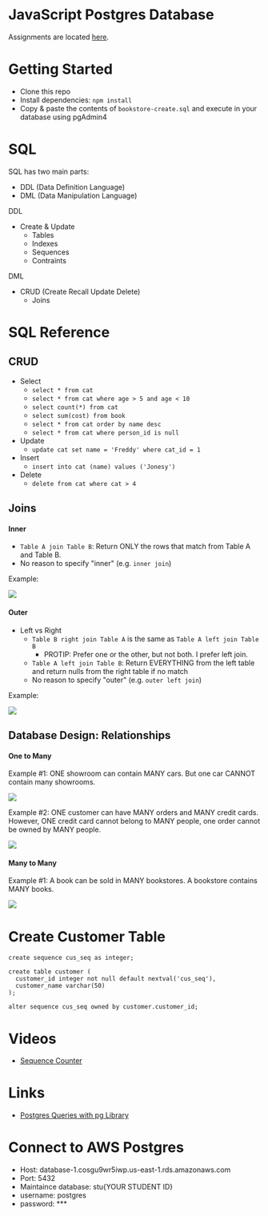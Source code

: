 # JavaScript Postgres Database

Assignments are located [here](./assignments.md).

# Getting Started
- Clone this repo
- Install dependencies: `npm install`
- Copy & paste the contents of `bookstore-create.sql` and execute in your database using pgAdmin4

# SQL
SQL has two main parts:
- DDL (Data Definition Language)
- DML (Data Manipulation Language)

DDL
  - Create & Update 
    - Tables
    - Indexes
    - Sequences
    - Contraints
    
DML
  - CRUD (Create Recall Update Delete)
	- Joins

# SQL Reference
## CRUD
- Select
  - `select * from cat`
  - `select * from cat where age > 5 and age < 10`
  - `select count(*) from cat`
  - `select sum(cost) from book`
  - `select * from cat order by name desc`
  - `select * from cat where person_id is null`
- Update
  - `update cat set name = 'Freddy' where cat_id = 1`
- Insert
  - `insert into cat (name) values ('Jonesy')`
- Delete
  - `delete from cat where cat > 4`

## Joins

#### Inner
- `Table A join Table B`: Return ONLY the rows that match from Table A and Table B.
- No reason to specify "inner" (e.g. `inner join`)

Example:

![](./docs/inner-join.png)

#### Outer
- Left vs Right
  - `Table B right join Table A` is the same as `Table A left join Table B`
    - PROTIP: Prefer one or the other, but not both.  I prefer left join.
  - `Table A left join Table B`: Return EVERYTHING from the left table and return nulls from the right table if no match
  - No reason to specify "outer" (e.g. `outer left join`)

Example: 

![](./docs/outer-join.png)

## Database Design: Relationships
#### One to Many
Example #1: ONE showroom can contain MANY cars.  But one car CANNOT contain many showrooms.

![](./docs/onetomany-1.png)

Example #2: ONE customer can have MANY orders and MANY credit cards.  However, ONE credit card cannot belong to MANY people, one order cannot be owned by MANY people.

![](./docs/onetomany-2.png)

#### Many to Many
Example #1: A book can be sold in MANY bookstores.  A bookstore contains MANY books.

![](./docs/manytomany.png)

# Create Customer Table
```
create sequence cus_seq as integer;

create table customer (
  customer_id integer not null default nextval('cus_seq'),
  customer_name varchar(50)
);
				
alter sequence cus_seq owned by customer.customer_id;

```

# Videos
- [Sequence Counter](https://youtu.be/hpL9C5FWIRk)

# Links
- [Postgres Queries with pg Library](https://onestepcode.com/postgres-nodejs-tutorial/)

# Connect to AWS Postgres
- Host: database-1.cosgu9wr5iwp.us-east-1.rds.amazonaws.com
- Port: 5432
- Maintaince database: stu{YOUR STUDENT ID}
- username: postgres
- password: ***

